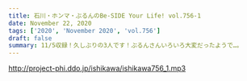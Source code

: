 ```yaml
---
title: 石川・ホンマ・ぶるんのBe-SIDE Your Life! vol.756-1
date: November 22, 2020
tags: ['2020', 'November 2020', 'vol.756']
draft: false
summary: 11/5収録！久しぶりの3人です！ぶるんさんいろいろ大変だったようで…。
---
```


http://project-phi.ddo.jp/ishikawa/ishikawa756_1.mp3